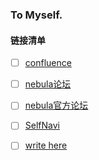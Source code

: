 ### To Myself.

#### 链接清单

- [ ] [confluence](https://confluence.nebula-graph.io/#all-updates)

- [ ] [nebula论坛](https://discuss.nebula-graph.com.cn/)

- [ ] [nebula官方论坛](https://nebula-graph.io/)

- [ ] [SelfNavi](http://www.superyoko.com/)

- [ ] [write here](https://github.com/SuperYoko/blog)


